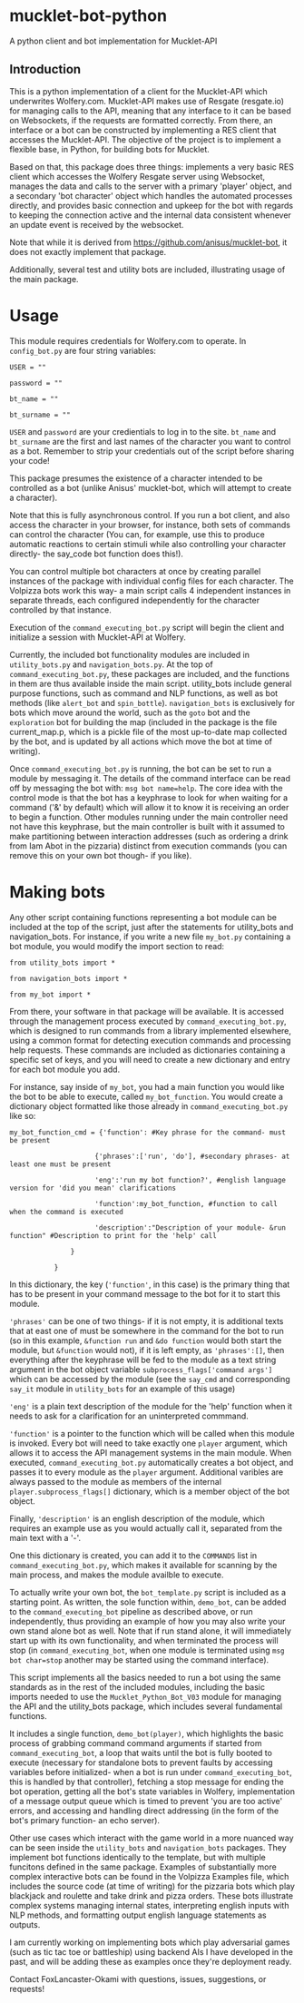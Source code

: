 # mucklet-bot-python
A python client and bot implementation for Mucklet-API

## Introduction

This is a python implementation of a client for the Mucklet-API which underwrites Wolfery.com. Mucklet-API makes use of Resgate (resgate.io) for managing calls to the API, meaning that any interface to it can be based on Websockets, if the requests are formatted correctly. From there, an interface or a bot can be constructed by implementing a RES client that accesses the Mucklet-API. The objective of the project is to implement a flexible base, in Python, for building bots for Mucklet. 

Based on that, this package does three things: implements a very basic RES client which accesses the Wolfery Resgate server using Websocket, manages the data and calls to the server with a primary 'player' object, and a secondary 'bot character' object which handles the automated processes directly, and provides basic connection and upkeep for the bot with regards to keeping the connection active and the internal data consistent whenever an update event is received by the websocket.

Note that while it is derived from https://github.com/anisus/mucklet-bot, it does not exactly implement that package.

Additionally, several test and utility bots are included, illustrating usage of the main package.

# Usage

This module requires credentials for Wolfery.com to operate. In `config_bot.py` are four string variables:

`USER = ""`

`password = ""`

`bt_name = ""`

`bt_surname = ""`


`USER` and `password` are your credientials to log in to the site. `bt_name` and `bt_surname` are the first and last names of the character you want to control as a bot. Remember to strip your credentials out of the script before sharing your code!

This package presumes the existence of a character intended to be controlled as a bot (unlike Anisus' mucklet-bot, which will attempt to create a character).

Note that this is fully asynchronous control. If you run a bot client, and also access the character in your browser, for instance, both sets of commands can control the character (You can, for example, use this to produce automatic reactions to certain stimuli while also controlling your character directly- the say_code bot function does this!).

You can control multiple bot characters at once by creating parallel instances of the package with individual config files for each character. The Volpizza bots work this way- a main script calls 4 independent instances in separate threads, each configured independently for the character controlled by that instance.

Execution of the `command_executing_bot.py` script will begin the client and initialize a session with Mucklet-API at Wolfery.

Currently, the included bot functionality modules are included in `utility_bots.py` and `navigation_bots.py`. At the top of `command_executing_bot.py`, these packages are included, and the functions in them are thus available inside the main script. utility_bots include general purpose functions, such as command and NLP functions, as well as bot methods (like `alert_bot` and `spin_bottle`). `navigation_bots` is exclusively for bots which move around the world, such as the `goto` bot and the `exploration` bot for building the map (included in the package is the file current_map.p, which is a pickle file of the most up-to-date map collected by the bot, and is updated by all actions which move the bot at time of writing).

Once `command_executing_bot.py` is running, the bot can be set to run a module by messaging it. The details of the command interface can be read off by messaging the bot with: `msg bot name=help`. The core idea with the control mode is that the bot has a keyphrase to look for when waiting for a command ('&' by default) which will allow it to know it is receiving an order to begin a function. Other modules running under the main controller need not have this keyphrase, but the main controller is built with it assumed to make partitioning between interaction addresses (such as ordering a drink from Iam Abot in the pizzaria) distinct from execution commands (you can remove this on your own bot though- if you like).

# Making bots

Any other script containing functions representing a bot module can be included at the top of the script, just after the statements for utility_bots and navigation_bots. For instance, if you write a new file `my_bot.py` containing a bot module, you would modify the import section to read:

`from utility_bots import *  `

`from navigation_bots import * ` 

`from my_bot import * `

From there, your software in that package will be available. It is accessed through the management process executed by `command_executing_bot.py`, which is designed to run commands from a library implemented elsewhere, using a common format for detecting execution commands and processing help requests. These commands are included as dictionaries containing a specific set of keys, and you will need to create a new dictionary and entry for each bot module you add. 

For instance, say inside of `my_bot`, you had a main function you would like the bot to be able to execute, called `my_bot_function`. You would create a dictionary object formatted like those already in `command_executing_bot.py` like so:

`my_bot_function_cmd = {'function': #Key phrase for the command- must be present  `

`                      {'phrases':['run', 'do'], #secondary phrases- at least one must be present  `

`                      'eng':'run my bot function?', #english language version for 'did you mean' clarifications  `

`                      'function':my_bot_function, #function to call when the command is executed  `

`                      'description':"Description of your module- &run function" #Description to print for the 'help' call  `

`                }  `

`            }  `


In this dictionary, the key (`'function'`, in this case) is the primary thing that has to be present in your command message to the bot for it to start this module.

`'phrases'` can be one of two things- if it is not empty, it is additional texts that at east one of must be somewhere in the command for the bot to run (so in this example, `&function run` and `&do function` would both start the module, but `&function` would not), if it is left empty, as `'phrases':[]`, then everything after the keyphrase will be fed to the module as a text string argument in the bot object variable `subprocess_flags['command args']` which can be accessed by the module (see the `say_cmd` and corresponding `say_it` module in `utility_bots` for an example of this usage)

`'eng'` is a plain text description of the module for the 'help' function when it needs to ask for a clarification for an uninterpreted commmand.

`'function'` is a pointer to the function which will be called when this module is invoked. Every bot will need to take exactly one `player` argument, which allows it to access the API management systems in the main module. When executed, `command_executing_bot.py` automatically creates a bot object, and passes it to every module as the `player` argument. Additional varibles are always passed to the module as members of the internal `player.subprocess_flags[]` dictionary, which is a member object of the bot object.

Finally, `'description'` is an english description of the module, which requires an example use as you would actually call it, separated from the main text with a '-'.

One this dictionary is created, you can add it to the `COMMANDS` list in `command_executing_bot.py`, which makes it available for scanning by the main process, and makes the module availble to execute.

To actually write your own bot, the `bot_template.py` script is included as a starting point. As written, the sole function within, `demo_bot`, can be added to the `command_executing_bot` pipeline as described above, or run independently, thus providing an example of how you may also write your own stand alone bot as well. Note that if run stand alone, it will immediately start up with its own functionality, and when terminated the process will stop (in `command_executing_bot`, when one module is terminated using `msg bot char=stop` another may be started using the command interface).

This script implements all the basics needed to run a bot using the same standards as in the rest of the included modules, including the basic imports needed to use the `Mucklet_Python_Bot_V03` module for managing the API and the utility_bots package, which includes several fundamental functions.

It includes a single function, `demo_bot(player)`, which highlights the basic process of grabbing command command arguments if started from `command_executing_bot`, a loop that waits until the bot is fully booted to execute (necessary for standalone bots to prevent faults by accessing variables before initialized- when a bot is run under `command_executing_bot`, this is handled by that controller), fetching a stop message for ending the bot operation, getting all the bot's state variables in Wolfery, implementation of a message output queue which is timed to prevent 'you are too active' errors, and accessing and handling direct addressing (in the form of the bot's primary function- an echo server).

Other use cases which interact with the game world in a more nuanced way can be seen inside the `utility_bots` and `navigation_bots` packages. They implement bot functions identically to the template, but with multiple funcitons defined in the same package. Examples of substantially more complex interactive bots can be found in the Volpizza Examples file, which includes the source code (at time of writing) for the pizzaria bots which play blackjack and roulette and take drink and pizza orders. These bots illustrate complex systems managing internal states, interpreting english inputs with NLP methods, and formatting output english language statements as outputs.

I am currently working on implementing bots which play adversarial games (such as tic tac toe or battleship) using backend AIs I have developed in the past, and will be adding these as examples once they're deployment ready.

Contact FoxLancaster-Okami with questions, issues, suggestions, or requests!



